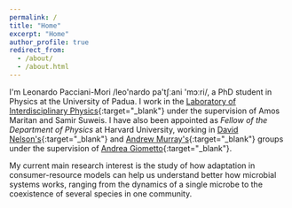 ```yaml
---
permalink: /
title: "Home"
excerpt: "Home"
author_profile: true
redirect_from:
  - /about/
  - /about.html
---
```


I'm Leonardo Pacciani-Mori /leo&#39;nardo pa&#39;tʃːani &#39;mɔːri/, a PhD student in Physics at the University of Padua. I work in the [Laboratory of Interdisciplinary Physics](https://liphlab.com/){:target="_blank"}<!--_--> under the supervision of Amos Maritan and Samir Suweis. I have also been appointed as *Fellow of the Department of Physics* at Harvard University, working in [David Nelson's](https://www.physics.harvard.edu/people/facpages/nelson){:target="_blank"}<!--_--> and [Andrew Murray's](https://murraylab.fas.harvard.edu/){:target="_blank"}<!--_--> groups under the supervision of [Andrea Giometto](https://www.cee.cornell.edu/faculty-directory/andrea-giometto){:target="_blank"}<!--_-->.

<!--I work in the broad field of biological physics: I use methods and approaches characteristic of statistical physics to create models of biological and living systems.<br>-->
My current main research interest is the study of how adaptation in consumer-resource models can help us understand better how microbial systems works, ranging from the dynamics of a single microbe to the coexistence of several species in one community.

<!--### Random fun facts
* My current [Erdős number](https://en.wikipedia.org/wiki/Erd%C5%91s_number) is 3
* I have read the whole *In Search of Lost Time* by Marcel Proust during summer 2017-->


<!--## My work at a glance-->
<!--<p>Below is a network representing my publications and collaborators; the color of each node specifies if it represents <span style="color:#1722C1">co-authors</span>, <span style="color:#90d185">preprints</span>, <span style="color:#138400">publications</span> or <span style="color:#8e20c1">theses</span> (in this case co-authors are supervisors). Hover and click on each node for more information, or drag them around to change the network's shape:</p>
<iframe src="/collab_net/network.html" height="500" width="100%" style="border:none;"></iframe>-->

<!--### Talk map
<p>Here, on the other hand, you can find a map of all the places where I've given a talk; the color of each marker specifies if it represents an <span style="color:#CA2C28">invited talk</span>, a <span style="color:#2981CA">contributed talk</span> or a <span style="color:#C7CA28">poster</span> (click any marker for more information). Click any cluster to zoom and expand it<--, and use the layer control menu to select which category to show:->:</p>
<iframe src="/map/map.html" height="700" width="100%" style="border:none;"></iframe>-->
